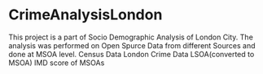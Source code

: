 # CrimeAnalysisLondon
This project is a part of Socio Demographic Analysis of London City. The analysis was performed on Open Spurce Data from different Sources and done at MSOA level. 
Census Data London
Crime Data LSOA(converted to MSOA)
IMD score of MSOAs
